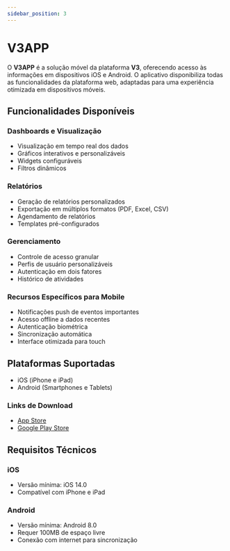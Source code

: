 ```yaml
---
sidebar_position: 3
---
```


# V3APP

O **V3APP** é a solução móvel da plataforma **V3**, oferecendo acesso às informações em dispositivos iOS e Android. O aplicativo disponibiliza todas as funcionalidades da plataforma web, adaptadas para uma experiência otimizada em dispositivos móveis.

## Funcionalidades Disponíveis

### Dashboards e Visualização
- Visualização em tempo real dos dados
- Gráficos interativos e personalizáveis
- Widgets configuráveis
- Filtros dinâmicos

### Relatórios
- Geração de relatórios personalizados
- Exportação em múltiplos formatos (PDF, Excel, CSV)
- Agendamento de relatórios
- Templates pré-configurados

### Gerenciamento
- Controle de acesso granular
- Perfis de usuário personalizáveis
- Autenticação em dois fatores
- Histórico de atividades

### Recursos Específicos para Mobile
- Notificações push de eventos importantes
- Acesso offline a dados recentes
- Autenticação biométrica
- Sincronização automática
- Interface otimizada para touch

## Plataformas Suportadas
- iOS (iPhone e iPad)
- Android (Smartphones e Tablets)

### Links de Download
- [App Store](https://apps.apple.com/app/v3-app)
- [Google Play Store](https://play.google.com/store/apps/details?id=com.v3.app)

## Requisitos Técnicos

### iOS
- Versão mínima: iOS 14.0
- Compatível com iPhone e iPad

### Android
- Versão mínima: Android 8.0
- Requer 100MB de espaço livre
- Conexão com internet para sincronização